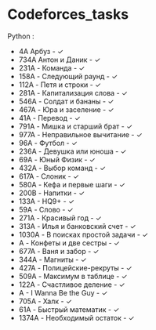 # Codeforces_tasks
Python :
 - 4А Арбуз - ✓
 - 734A Антон и Даник - ✓
 - 231A - Команда - ✓
 - 158A - Следующий раунд - ✓ 
 - 112A - Петя и строки - ✓
 - 281A - Капитализация слова - ✓
 - 546A - Солдат и бананы - ✓
 - 467A - Юра и заселение - ✓
 - 41A - Перевод - ✓
 - 791A - Мишка и старший брат - ✓
 - 977A - Неправильное вычитание - ✓ 
 - 96A - Футбол - ✓
 - 236A - Девушка или юноша - ✓
 - 69A - Юный Физик - ✓
 - 432A - Выбор команд - ✓
 - 617A - Слоник - ✓
 - 580A - Кефа и первые шаги - ✓
 - 200B - Напитки - ✓
 - 133A - HQ9+ - ✓
 - 59A - Слово - ✓
 - 271A - Красивый год - ✓
 - 313A - Илья и банковский счет - ✓
 - 1030A - В поисках простой задачи - ✓
 - A - Конфеты и две сестры - ✓
 - 677A - Ваня и забор - ✓
 - 344A - Магниты - ✓
 - 427A - Полицейские-рекруты - ✓
 - 509A - Максимум в таблице - ✓
 - 122A - Счастливое деление - ✓
 - A - I Wanna Be the Guy - ✓
 - 705A -	Халк - ✓
 - 61A - Быстрый математик - ✓
 - 1374A -  Необходимый остаток - ✓ 
